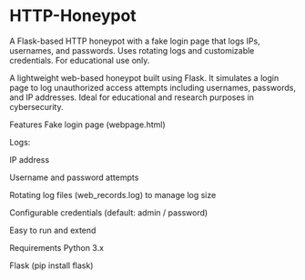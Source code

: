 # HTTP-Honeypot
A Flask-based HTTP honeypot with a fake login page that logs IPs, usernames, and passwords. Uses rotating logs and customizable credentials. For educational use only.

A lightweight web-based honeypot built using Flask. It simulates a login page to log unauthorized access attempts including usernames, passwords, and IP addresses. Ideal for educational and research purposes in cybersecurity.

Features
Fake login page (webpage.html)

Logs:

IP address

Username and password attempts

Rotating log files (web_records.log) to manage log size

Configurable credentials (default: admin / password)

Easy to run and extend

Requirements
Python 3.x

Flask (pip install flask)
